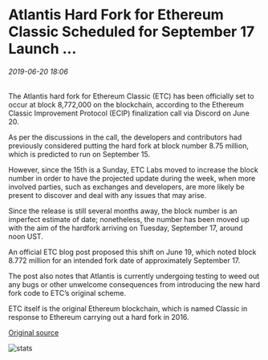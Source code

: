 # Atlantis Hard Fork for Ethereum Classic Scheduled for September 17 Launch ...

###### 2019-06-20 18:06

The Atlantis hard fork for Ethereum Classic (ETC) has been officially set to occur at block 8,772,000 on the blockchain, according to the Ethereum Classic Improvement Protocol (ECIP) finalization call via Discord on June 20.

As per the discussions in the call, the developers and contributors had previously considered putting the hard fork at block number 8.75 million, which is predicted to run on September 15.

However, since the 15th is a Sunday, ETC Labs moved to increase the block number in order to have the projected update during the week, when more involved parties, such as exchanges and developers, are more likely be present to discover and deal with any issues that may arise.

Since the release is still several months away, the block number is an imperfect estimate of date; nonetheless, the number has been moved up with the aim of the hardfork arriving on Tuesday, September 17, around noon UST.

An official ETC blog post proposed this shift on June 19, which noted block 8.772 million for an intended fork date of approximately September 17.

The post also notes that Atlantis is currently undergoing testing to weed out any bugs or other unwelcome consequences from introducing the new hard fork code to ETC’s original scheme.

ETC itself is the original Ethereum blockchain, which is named Classic in response to Ethereum carrying out a hard fork in 2016.

[Original source](https://cointelegraph.com/news/atlantis-hard-fork-for-ethereum-scheduled-for-september-17-launch)

![stats](https://c.statcounter.com/11760860/0/a89fa40b/1/ "stats")